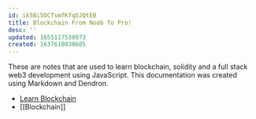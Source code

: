 ```yaml
---
id: ik5Bi5OCTsmfKfq5JQtEB
title: Blockchain From Noob To Pro!
desc: ''
updated: 1655117538973
created: 1637610830605
---
```

 
These are notes that are used to learn blockchain, solidity and a full stack web3 development using JavaScript. This documentation was created using Markdown and Dendron. 

- [Learn Blockchain](./notes/7fiye9gq60kcghildnkgp/)
- [[Blockchain]]